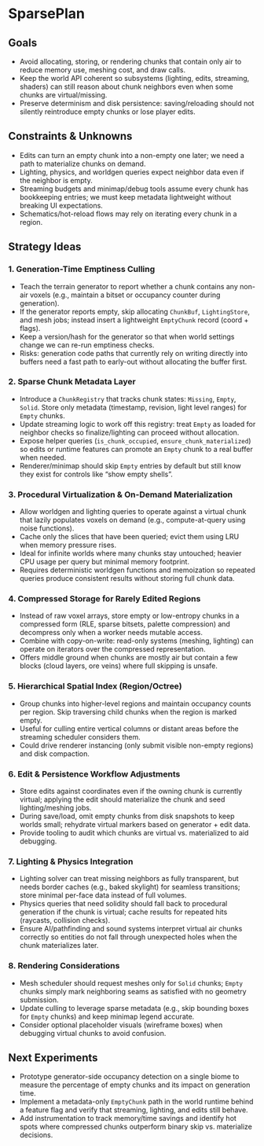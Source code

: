 # SparsePlan

## Goals
- Avoid allocating, storing, or rendering chunks that contain only air to reduce memory use, meshing cost, and draw calls.
- Keep the world API coherent so subsystems (lighting, edits, streaming, shaders) can still reason about chunk neighbors even when some chunks are virtual/missing.
- Preserve determinism and disk persistence: saving/reloading should not silently reintroduce empty chunks or lose player edits.

## Constraints & Unknowns
- Edits can turn an empty chunk into a non-empty one later; we need a path to materialize chunks on demand.
- Lighting, physics, and worldgen queries expect neighbor data even if the neighbor is empty.
- Streaming budgets and minimap/debug tools assume every chunk has bookkeeping entries; we must keep metadata lightweight without breaking UI expectations.
- Schematics/hot-reload flows may rely on iterating every chunk in a region.

## Strategy Ideas

### 1. Generation-Time Emptiness Culling
- Teach the terrain generator to report whether a chunk contains any non-air voxels (e.g., maintain a bitset or occupancy counter during generation).
- If the generator reports empty, skip allocating `ChunkBuf`, `LightingStore`, and mesh jobs; instead insert a lightweight `EmptyChunk` record (coord + flags).
- Keep a version/hash for the generator so that when world settings change we can re-run emptiness checks.
- Risks: generation code paths that currently rely on writing directly into buffers need a fast path to early-out without allocating the buffer first.

### 2. Sparse Chunk Metadata Layer
- Introduce a `ChunkRegistry` that tracks chunk states: `Missing`, `Empty`, `Solid`. Store only metadata (timestamp, revision, light level ranges) for `Empty` chunks.
- Update streaming logic to work off this registry: treat `Empty` as loaded for neighbor checks so finalize/lighting can proceed without allocation.
- Expose helper queries (`is_chunk_occupied`, `ensure_chunk_materialized`) so edits or runtime features can promote an `Empty` chunk to a real buffer when needed.
- Renderer/minimap should skip `Empty` entries by default but still know they exist for controls like “show empty shells”.

### 3. Procedural Virtualization & On-Demand Materialization
- Allow worldgen and lighting queries to operate against a virtual chunk that lazily populates voxels on demand (e.g., compute-at-query using noise functions).
- Cache only the slices that have been queried; evict them using LRU when memory pressure rises.
- Ideal for infinite worlds where many chunks stay untouched; heavier CPU usage per query but minimal memory footprint.
- Requires deterministic worldgen functions and memoization so repeated queries produce consistent results without storing full chunk data.

### 4. Compressed Storage for Rarely Edited Regions
- Instead of raw voxel arrays, store empty or low-entropy chunks in a compressed form (RLE, sparse bitsets, palette compression) and decompress only when a worker needs mutable access.
- Combine with copy-on-write: read-only systems (meshing, lighting) can operate on iterators over the compressed representation.
- Offers middle ground when chunks are mostly air but contain a few blocks (cloud layers, ore veins) where full skipping is unsafe.

### 5. Hierarchical Spatial Index (Region/Octree)
- Group chunks into higher-level regions and maintain occupancy counts per region. Skip traversing child chunks when the region is marked empty.
- Useful for culling entire vertical columns or distant areas before the streaming scheduler considers them.
- Could drive renderer instancing (only submit visible non-empty regions) and disk compaction.

### 6. Edit & Persistence Workflow Adjustments
- Store edits against coordinates even if the owning chunk is currently virtual; applying the edit should materialize the chunk and seed lighting/meshing jobs.
- During save/load, omit empty chunks from disk snapshots to keep worlds small; rehydrate virtual markers based on generator + edit data.
- Provide tooling to audit which chunks are virtual vs. materialized to aid debugging.

### 7. Lighting & Physics Integration
- Lighting solver can treat missing neighbors as fully transparent, but needs border caches (e.g., baked skylight) for seamless transitions; store minimal per-face data instead of full volumes.
- Physics queries that need solidity should fall back to procedural generation if the chunk is virtual; cache results for repeated hits (raycasts, collision checks).
- Ensure AI/pathfinding and sound systems interpret virtual air chunks correctly so entities do not fall through unexpected holes when the chunk materializes later.

### 8. Rendering Considerations
- Mesh scheduler should request meshes only for `Solid` chunks; `Empty` chunks simply mark neighboring seams as satisfied with no geometry submission.
- Update culling to leverage sparse metadata (e.g., skip bounding boxes for `Empty` chunks) and keep minimap legend accurate.
- Consider optional placeholder visuals (wireframe boxes) when debugging virtual chunks to avoid confusion.

## Next Experiments
- Prototype generator-side occupancy detection on a single biome to measure the percentage of empty chunks and its impact on generation time.
- Implement a metadata-only `EmptyChunk` path in the world runtime behind a feature flag and verify that streaming, lighting, and edits still behave.
- Add instrumentation to track memory/time savings and identify hot spots where compressed chunks outperform binary skip vs. materialize decisions.
